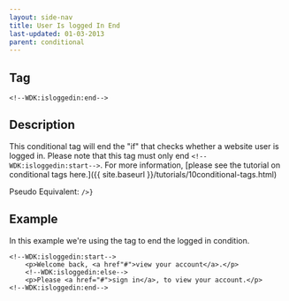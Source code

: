 ```yaml
---
layout: side-nav
title: User Is logged In End
last-updated: 01-03-2013
parent: conditional
---
```



## Tag

`<!--WDK:isloggedin:end-->`

## Description

This conditional tag will end the "if" that checks whether a website user is logged in.
Please note that this tag must only end `<!--WDK:isloggedin:start-->`.
For more information, [please see the tutorial on conditional tags here.]({{ site.baseurl }}/tutorials/10conditional-tags.html)

Pseudo Equivalent:
`/>}`

## Example
In this example we're using the tag to end the logged in condition.

~~~
<!--WDK:isloggedin:start-->
	<p>Welcome back, <a href"#">view your account</a>.</p>
	<!--WDK:isloggedin:else-->
	<p>Please <a href="#">sign in</a>, to view your account.</p>
<!--WDK:isloggedin:end-->
~~~